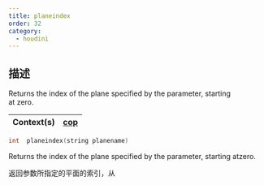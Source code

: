 ```yaml
---
title: planeindex
order: 32
category:
  - houdini
---
```

    
## 描述

Returns the index of the plane specified by the parameter, starting  
at zero.

| Context(s) | [cop](../contexts/cop.html) |
| ---------- | --------------------------- |

```c
int  planeindex(string planename)
```

Returns the index of the plane specified by the parameter, starting atzero.

返回参数所指定的平面的索引，从
